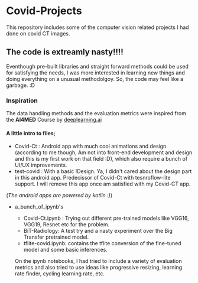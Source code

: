 # Covid-Projects
This repository includes some of the computer vision related projects I had done on covid CT images. 
## The code is extreamly nasty!!!!
Eventhough pre-built libraries and straight forward methods could be used for satisfying the needs, I was more interested in learning new things and doing everything on a unusual methodolgoy.
So, the code may feel like a garbage. :D
### Inspiration
The data handling methods and the evaluation metrics were inspired from the **AI4MED** Course by [deeplearning.ai](deeplearning.ai)
#### A little intro to files;
* Covid-Ct : Android app with much cool animations and design (according to me though, Am not into front-end development and design and this is my first work on that field :D), which also require a bunch of UI/UX improvements.
* test-covid : With a basic !Design. Ya, I didn't cared about the design part in this android app. Predecissor of Covid-Ct with tesnroflow-lite support. I will remove this app once am satisfied with my Covid-CT app.

(*The android apps are powered by kotlin :)*)
* a_bunch_of_ipynb's
	* Covid-Ct.ipynb : Trying out different pre-trained models like VGG16, VGG19, Resnet etc for the problem.
	* BiT-Radiology: A test try and a nasty experiment over the Big Transfer pretrained model.
	* tflite-covid.ipynb: contains the tflite conversion of the fine-tuned model and some basic inferences. 
	
	On the ipynb notebooks, I had tried to include a variety of evaluation metrics and also tried to use ideas like progressive resizing, learning rate finder, cycling learning rate, etc.
	
	
